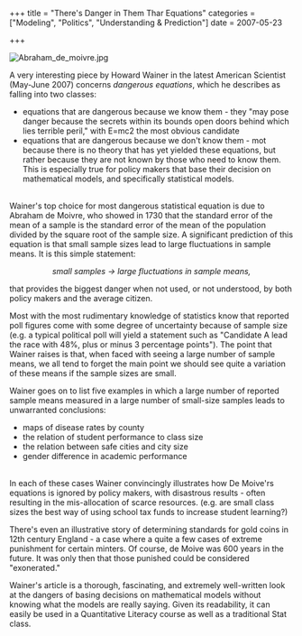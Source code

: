 +++
title = "There's Danger in Them Thar Equations"
categories = ["Modeling", "Politics", "Understanding & Prediction"]
date = 2007-05-23


+++


<img src="https://www.fractalog.com/jpg/Abraham_de_moivre.jpg" alt="Abraham_de_moivre.jpg" />

A very interesting piece by Howard Wainer in the latest American Scientist (May-June 2007) concerns <em>dangerous equations</em>, which he describes as falling into two classes:
           <ul>    <li>equations that are dangerous because we know them - they &quot;may pose danger because the secrets within its bounds open doors behind which lies terrible peril,&quot; with E=mc2 the most obvious candidate</li>       <li>equations that are dangerous because we don't know them - mot because there is no theory that has yet yielded these equations, but rather because they are not known by those who need to know them. This is especially true for policy makers that base their decision on mathematical models, and specifically statistical models.</li>    </ul>       
Wainer's top choice for most dangerous statistical equation is due to Abraham de Moivre, who showed in 1730 that the standard error of the mean of a sample is the standard error of the mean of the population divided by the square root of the sample size. A significant prediction of this equation is that small sample sizes lead to large fluctuations in sample means. It is this simple statement:
       <p align="center" style="text-align: center;"><em>small samples &rarr; large fluctuations in sample means,</em>
       
that provides the biggest danger when not used, or not understood, by both policy makers and the average citizen.
        
Most with the most rudimentary knowledge of statistics know that reported poll figures come with some degree of uncertainty because of sample size (e.g. a typical political poll will yield a statement such as &quot;Candidate A lead the race with 48%, plus or minus 3 percentage points&quot;). The point that Wainer raises is that, when faced with seeing a large number of sample means, we all tend to forget the main point we should see quite a variation of these means if the sample sizes are small.
       
Wainer goes on to list five examples in which a large number of reported sample means measured in a large number of small-size samples leads to unwarranted conclusions:
       <ul>    <li>maps of disease rates by county</li>       <li>the relation of student performance to class size</li>       <li>the relation between safe cities and city size</li>       <li>gender difference in academic performance</li>    </ul>       
In each of these cases Wainer convincingly illustrates how De Moive'rs equations is ignored by policy makers, with disastrous results - often resulting in the mis-allocation of scarce resources. (e.g. are small class sizes the best way of using school tax funds to increase student learning?)
       
There's even an illustrative story of determining standards for gold coins in 12th century England - a case where a quite a few cases of extreme punishment for certain minters. Of course, de Moive was 600 years in the future. It was only then that those punished could be considered &quot;exonerated.&quot;
       
Wainer's article is a thorough, fascinating, and extremely well-written look at the dangers of basing decisions on mathematical models without knowing what the models are really saying. Given its readability, it can easily be used in a Quantitative Literacy course as well as a traditional Stat class.
